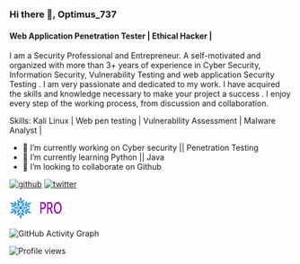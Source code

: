 ### Hi there 👋, Optimus_737
#### Web Application Penetration Tester | Ethical Hacker |
I am a Security Professional and Entrepreneur. A self-motivated and organized with more than 3+ years of experience in Cyber Security, Information Security, Vulnerability Testing and web application Security Testing . I am very passionate and dedicated to my work. I have acquired the skills and knowledge necessary to make your project a success . I enjoy every step of the working process, from discussion and collaboration.


Skills: Kali Linux | Web pen testing | Vulnerability Assessment | Malware Analyst |

- 🔭 I’m currently working on Cyber security  || Penetration Testing 
- 🌱 I’m currently learning Python || Java 
- 👯 I’m looking to collaborate on Github 


[<img src='https://cdn.jsdelivr.net/npm/simple-icons@3.0.1/icons/github.svg' alt='github' height='40'>](https://github.com/Optimus_737)  [<img src='https://cdn.jsdelivr.net/npm/simple-icons@3.0.1/icons/twitter.svg' alt='twitter' height='40'>](https://twitter.com/https://twitter.com/cyber_dfc)  

<a href='https://archiveprogram.github.com/'><img src='https://raw.githubusercontent.com/acervenky/animated-github-badges/master/assets/acbadge.gif' width='40' height='40'></a> <a href='https://github.com/pricing'><img src='https://raw.githubusercontent.com/acervenky/animated-github-badges/master/assets/pro.gif' width='40' height='40'></a> 

![GitHub Activity Graph](https://activity-graph.herokuapp.com/graph?username=Optimus_737)  

![Profile views](https://gpvc.arturio.dev/Optimus_737)  
